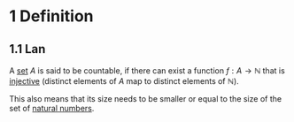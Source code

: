 # 1 Definition

## 1.1 Lan

A [set](001%20Set.md) $A$ is said to be countable, if there can exist a function $f : A \to \mathbb{N}$  that is [injective](012%20injective.md) (distinct elements of $A$ map to distinct elements of $\mathbb{N}$).

This also means that its size needs to be smaller or equal to the size of the set of [natural numbers](000%20Nat.md).
